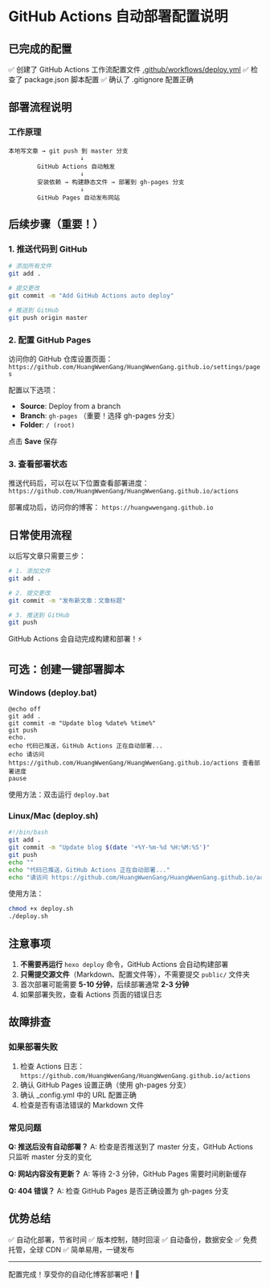 # GitHub Actions 自动部署配置说明

## 已完成的配置

✅ 创建了 GitHub Actions 工作流配置文件 [.github/workflows/deploy.yml](.github/workflows/deploy.yml)
✅ 检查了 package.json 脚本配置
✅ 确认了 .gitignore 配置正确

## 部署流程说明

### 工作原理
```
本地写文章 → git push 到 master 分支
                    ↓
        GitHub Actions 自动触发
                    ↓
        安装依赖 → 构建静态文件 → 部署到 gh-pages 分支
                    ↓
        GitHub Pages 自动发布网站
```

## 后续步骤（重要！）

### 1. 推送代码到 GitHub

```bash
# 添加所有文件
git add .

# 提交更改
git commit -m "Add GitHub Actions auto deploy"

# 推送到 GitHub
git push origin master
```

### 2. 配置 GitHub Pages

访问你的 GitHub 仓库设置页面：
`https://github.com/HuangWwenGang/HuangWwenGang.github.io/settings/pages`

配置以下选项：
- **Source**: Deploy from a branch
- **Branch**: `gh-pages` （重要！选择 gh-pages 分支）
- **Folder**: `/ (root)`

点击 **Save** 保存

### 3. 查看部署状态

推送代码后，可以在以下位置查看部署进度：
`https://github.com/HuangWwenGang/HuangWwenGang.github.io/actions`

部署成功后，访问你的博客：
`https://huangwwengang.github.io`

## 日常使用流程

以后写文章只需要三步：

```bash
# 1. 添加文件
git add .

# 2. 提交更改
git commit -m "发布新文章：文章标题"

# 3. 推送到 GitHub
git push
```

GitHub Actions 会自动完成构建和部署！⚡

## 可选：创建一键部署脚本

### Windows (deploy.bat)
```batch
@echo off
git add .
git commit -m "Update blog %date% %time%"
git push
echo.
echo 代码已推送，GitHub Actions 正在自动部署...
echo 请访问 https://github.com/HuangWwenGang/HuangWwenGang.github.io/actions 查看部署进度
pause
```

使用方法：双击运行 `deploy.bat`

### Linux/Mac (deploy.sh)
```bash
#!/bin/bash
git add .
git commit -m "Update blog $(date '+%Y-%m-%d %H:%M:%S')"
git push
echo ""
echo "代码已推送，GitHub Actions 正在自动部署..."
echo "请访问 https://github.com/HuangWwenGang/HuangWwenGang.github.io/actions 查看部署进度"
```

使用方法：
```bash
chmod +x deploy.sh
./deploy.sh
```

## 注意事项

1. **不需要再运行** `hexo deploy` 命令，GitHub Actions 会自动构建部署
2. **只需提交源文件**（Markdown、配置文件等），不需要提交 `public/` 文件夹
3. 首次部署可能需要 **5-10 分钟**，后续部署通常 **2-3 分钟**
4. 如果部署失败，查看 Actions 页面的错误日志

## 故障排查

### 如果部署失败

1. 检查 Actions 日志：`https://github.com/HuangWwenGang/HuangWwenGang.github.io/actions`
2. 确认 GitHub Pages 设置正确（使用 gh-pages 分支）
3. 确认 _config.yml 中的 URL 配置正确
4. 检查是否有语法错误的 Markdown 文件

### 常见问题

**Q: 推送后没有自动部署？**
A: 检查是否推送到了 master 分支，GitHub Actions 只监听 master 分支的变化

**Q: 网站内容没有更新？**
A: 等待 2-3 分钟，GitHub Pages 需要时间刷新缓存

**Q: 404 错误？**
A: 检查 GitHub Pages 是否正确设置为 gh-pages 分支

## 优势总结

✅ 自动化部署，节省时间
✅ 版本控制，随时回滚
✅ 自动备份，数据安全
✅ 免费托管，全球 CDN
✅ 简单易用，一键发布

---

配置完成！享受你的自动化博客部署吧！🎉
